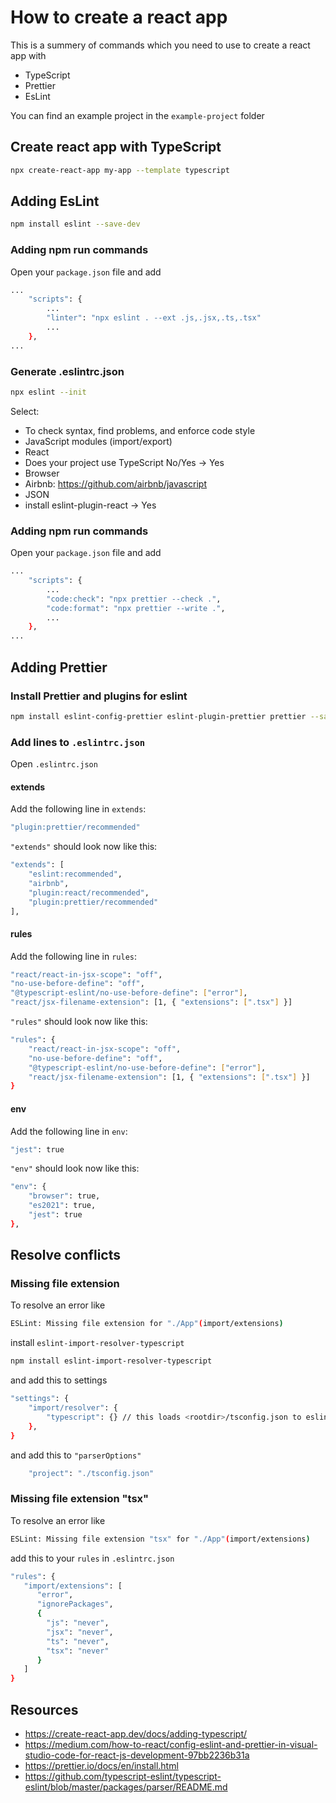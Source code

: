 # How to create a react app
This is a summery of commands which you need to use to create a react app with
* TypeScript
* Prettier
* EsLint

You can find an example project in the `example-project` folder

## Create react app with TypeScript

```bash
npx create-react-app my-app --template typescript
```

## Adding EsLint
```bash
npm install eslint --save-dev
```

### Adding npm run commands
Open your `package.json` file and add
```bash
...
    "scripts": {
        ...
        "linter": "npx eslint . --ext .js,.jsx,.ts,.tsx"
        ...
    },
...
```

### Generate .eslintrc.json
```bash
npx eslint --init
```

Select:
* To check syntax, find problems, and enforce code style
* JavaScript modules (import/export)
* React 
* Does your project use TypeScript No/Yes -> Yes
* Browser
* Airbnb: https://github.com/airbnb/javascript
* JSON 
* install eslint-plugin-react -> Yes

### Adding npm run commands
Open your `package.json` file and add
```bash
...
    "scripts": {
        ...
        "code:check": "npx prettier --check .",
        "code:format": "npx prettier --write .",
        ...
    },
...
```

## Adding Prettier

### Install Prettier and plugins for eslint
```bash
npm install eslint-config-prettier eslint-plugin-prettier prettier --save-dev
```

### Add lines to `.eslintrc.json`
Open `.eslintrc.json` 

#### extends
Add the following line in `extends`:
```bash
"plugin:prettier/recommended"
```
`"extends"` should look now like this:
```bash
"extends": [
    "eslint:recommended",
    "airbnb",
    "plugin:react/recommended",
    "plugin:prettier/recommended"
],
```
#### rules
Add the following line in `rules`:
```bash
"react/react-in-jsx-scope": "off",
"no-use-before-define": "off",
"@typescript-eslint/no-use-before-define": ["error"],
"react/jsx-filename-extension": [1, { "extensions": [".tsx"] }]
```
`"rules"` should look now like this:
```bash
"rules": {
    "react/react-in-jsx-scope": "off",
    "no-use-before-define": "off",
    "@typescript-eslint/no-use-before-define": ["error"],
    "react/jsx-filename-extension": [1, { "extensions": [".tsx"] }]
}
```

#### env
Add the following line in `env`:
```bash
"jest": true
```
`"env"` should look now like this:
```bash
"env": {
    "browser": true,
    "es2021": true,
    "jest": true
},
```

## Resolve conflicts

### Missing file extension
To resolve an error like

```bash
ESLint: Missing file extension for "./App"(import/extensions)
```

install `eslint-import-resolver-typescript`

```bash
npm install eslint-import-resolver-typescript
```

and add this to settings 

```bash
"settings": {
    "import/resolver": {
        "typescript": {} // this loads <rootdir>/tsconfig.json to eslint
    },
}
```

and add this to `"parserOptions"`

```bash
    "project": "./tsconfig.json"
```

### Missing file extension "tsx"

To resolve an error like

```bash
ESLint: Missing file extension "tsx" for "./App"(import/extensions)
```

add this to your `rules` in `.eslintrc.json`

```bash 
"rules": {
   "import/extensions": [
      "error",
      "ignorePackages",
      {
        "js": "never",
        "jsx": "never",
        "ts": "never",
        "tsx": "never"
      }
   ]
}
```

## Resources
* https://create-react-app.dev/docs/adding-typescript/
* https://medium.com/how-to-react/config-eslint-and-prettier-in-visual-studio-code-for-react-js-development-97bb2236b31a
* https://prettier.io/docs/en/install.html
* https://github.com/typescript-eslint/typescript-eslint/blob/master/packages/parser/README.md


